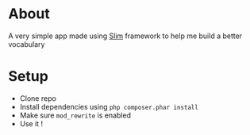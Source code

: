 # About
A very simple app made using [Slim](https://github.com/slimphp/Slim) framework to help me build a better vocabulary

# Setup
- Clone repo
- Install dependencies using `php composer.phar install`
- Make sure `mod_rewrite` is enabled
- Use it !

